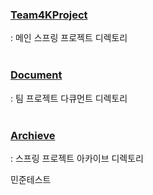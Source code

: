 ### [Team4KProject](https://github.com/AiaaS8-Team4K/MainProject/tree/main/Team4KProject)<br>
: 메인 스프링 프로젝트 디렉토리 <br>
<br>
### [Document](https://github.com/AiaaS8-Team4K/MainProject/tree/main/Document)<br>
: 팀 프로젝트 다큐먼트 디렉토리<br>
<br>
### [Archieve](https://github.com/AiaaS8-Team4K/MainProject/tree/main/Archieve)<br>
: 스프링 프로젝트 아카이브 디렉토리

민준테스트